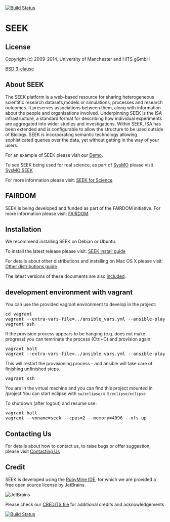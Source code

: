 [![Build Status](https://travis-ci.org/HITS-SDBV/nmtrypi-seek.svg?branch=master)](https://travis-ci.org/HITS-SDBV/nmtrypi-seek)

# SEEK

## License

Copyright (c) 2009-2014, University of Manchester and HITS gGmbH

[BSD 3-clause](BSD-LICENSE)

## About SEEK

The SEEK platform is a web-based resource for sharing heterogeneous scientific research datasets,models or simulations, processes and research outcomes. It preserves associations between them, along with information about the people and organisations involved.
Underpinning SEEK is the ISA infrastructure, a standard format for describing how individual experiments are aggregated into wider studies and investigations. Within SEEK, ISA has been extended and is configurable to allow the structure to be used outside of Biology.
SEEK is incorporating semantic technology allowing sophisticated queries over the data, yet without getting in the way of your users.

For an example of SEEK please visit our [Demo](http://demo.euro-seek.org).

To see SEEK being used for real science, as part of [SysMO](http://sysmo.net) please visit [SysMO SEEK](http://seek.sysmo-db.org)

For more information please visit: [SEEK for Science](http://www.seek4science.org/)

## FAIRDOM

SEEK is being developed and funded as part of the FAIRDOM initiative.
For more information please visit: [FAIRDOM](http://fair-dom.org).


## Installation

We recommend installing SEEK on Debian or Ubuntu.

To install the latest release please visit:
[SEEK install guide](http://seek4science.org/sites/default/files/seekdocs/doc/INSTALL.html)

For details about other distributions and installing on Mac OS X please visit:
[Other distributions guide](http://seek4science.org/sites/default/files/seekdocs/doc/OTHER-DISTRIBUTIONS.html)

The latest versions of these documents are also [included](doc).

## development environment with vagrant

You can use the provided vagrant environment to develop in the project:
<pre>
cd vagrant
vagrant --extra-vars-file=../ansible_vars.yml --ansible-playbook=../ansible_site.yml --vmname=seek --cpus=2 --memory=4096 --nfs up
vagrant ssh
</pre>

If the provision process appears to be hanging (e.g. does not make progress) you can temrinate the process (Ctrl+C) and provision again:
<pre>
vagrant halt
vagrant --extra-vars-file=../ansible_vars.yml --ansible-playbook=../ansible_site.yml --vmname=seek --cpus=2 --memory=4096 --nfs up --provision
</pre>
This will restart the provisioning process - and ansible will take care of finishing unfinished steps.

<pre>
vagrant ssh
</pre>
You are in the virtual machine and you can find this project mounted in /project
You can start eclipse with `sw/eclipse/4.5/eclipse/eclipse`

To shutdown (after logout) and resume use:
<pre>
vagrant halt
vagrant --vmname=seek --cpus=2 --memory=4096 --nfs up
</pre>

## Contacting Us

For details about how to contact us, to raise bugs or offer suggestion, please visit [Contacting Us](http://seek4science.org/contact)


## Credit

SEEK is developed using the [RubyMine IDE](http://www.jetbrains.com/ruby/), for which we are provided a free open source license by JetBrains.

![JetBrains](http://seek4science.org/sites/default/files/logo_jetbrains_smaller.gif)

Please check our [CREDITS file](doc/CREDITS) for additional credits and acknowledgements


[![Build Status](https://travis-ci.org/seek4science/seek.svg?branch=master)](https://travis-ci.org/seek4science/seek)

